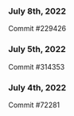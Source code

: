 ### July 8th, 2022

Commit #229426

### July 5th, 2022

Commit #314353


### July 4th, 2022

Commit #72281
